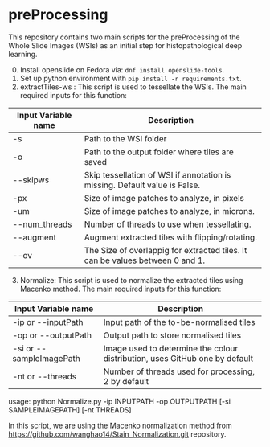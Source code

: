 # preProcessing
This repository contains two main scripts for the preProcessing of the Whole Slide Images (WSIs) as an initial step for histopathological deep learning.

0. Install openslide on Fedora via: ```dnf install openslide-tools```.
1. Set up python environment with ```pip install -r requirements.txt```.
2. extractTiles-ws : This script is used to tessellate the WSIs. The main required inputs for this function:

Input Variable name | Description
--- | --- 
-s | Path to the WSI folder | 
-o | Path to the output folder where tiles are saved
--skipws | Skip tessellation of WSI if annotation is missing. Default value is False.
-px | Size of image patches to analyze, in pixels
-um | Size of image patches to analyze, in microns.
--num_threads | Number of threads to use when tessellating.
--augment | Augment extracted tiles with flipping/rotating.
--ov | The Size of overlappig for extracted tiles. It can be values between 0 and 1.

3. Normalize: This script is used to normalize the extracted tiles using Macenko method. The main required inputs for this function:

Input Variable name | Description
--- | --- 
-ip or --inputPath | Input path of the to-be-normalised tiles |
-op or --outputPath | Output path to store normalised tiles
-si or --sampleImagePath | Image used to determine the colour distribution, uses GitHub one by default |
-nt or --threads | Number of threads used for processing, 2 by default |

usage: python Normalize.py -ip INPUTPATH -op OUTPUTPATH [-si SAMPLEIMAGEPATH] [-nt THREADS]

In this script, we are using the Macenko normalization method from https://github.com/wanghao14/Stain_Normalization.git repository.
